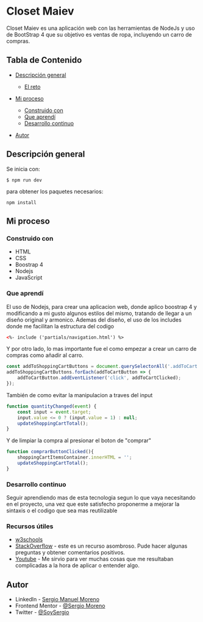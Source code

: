 # Closet Maiev

Closet Maiev es una aplicación web con las herramientas de NodeJs y uso de BootStrap 4 que su objetivo es ventas de ropa, incluyendo un carro de compras.


## Tabla de Contenido

- [Descripción general ](#descripción-general)
  - [El reto](#el-reto)
- [Mi proceso](#Mi-proceso)
  - [Construido con](#construido-con)
  - [Que aprendí](#que-aprendí)
  - [Desarrollo continuo](#desarrollo-continuo)

- [Autor](#autor)

## Descripción general 

Se inicia con: 
```
$ npm run dev
```

para obtener los paquetes necesarios:
```
npm install 
```

## Mi proceso

### Construido con 

- HTML
- CSS
- Boostrap 4
- Nodejs
- JavaScript

### Que aprendí

El uso de Nodejs, para crear una aplicacion web, donde aplico boostrap 4 y modificando a mi gusto algunos estilos del mismo, tratando de llegar a un diseño original y armonico. 
Ademas del diseño, el uso de los includes donde me facilitan la estructura del codigo

```html
<%- include ('partials/navigation.html') %>
```

Y por otro lado, lo mas importante fue el como empezar a crear un carro de compras como añadir al carro.

```js
const addToShoppingCartButtons = document.querySelectorAll('.addToCart');
addToShoppingCartButtons.forEach(addToCartButton => {
    addToCartButton.addEventListener('click', addToCartClicked);
});
```

También de como evitar la manipulacion a traves del input

```js
function quantityChanged(event) {
    const input = event.target;
    input.value <= 0 ? (input.value = 1) : null;
    updateShoppingCartTotal();
}
```
Y de limpiar la compra al presionar el boton de "comprar"

```js
function comprarButtonClicked(){
    shoppingCartItemsContainer.innerHTML = '';
    updateShoppingCartTotal();
}

```

### Desarrollo continuo

Seguir aprendiendo mas de esta tecnologia segun lo que vaya necesitando en el proyecto, una vez que este satisfecho proponerme a mejorar la sintaxis o el codigo que sea mas reutilizable

### Recursos útiles

- [w3schools](https://www.w3schools.com/)
- [StackOverflow](https://stackoverflow.com/) - este es un recurso asombroso. Pude hacer algunas preguntas y obtener comentarios positivos.
- [Youtube](https://www.youtube.com/) - Me sirvio para ver muchas cosas que me resultaban complicadas a la hora de aplicar o entender algo.


## Autor

- LinkedIn - [Sergio Manuel Moreno](https://www.linkedin.com/in/sergiomanuelmoreno0/)
- Frontend Mentor - [@Sergio Moreno](https://www.frontendmentor.io/profile/SergioMMoreno)
- Twitter - [@SoySergio](https://twitter.com/SoyNeroo)
